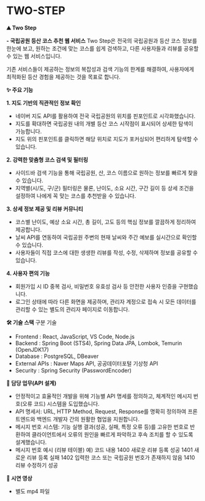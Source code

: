 # TWO-STEP

**⛰️ Two Step**

**- 국립공원 등산 코스 추천 웹 서비스**
Two Step은 전국의 국립공원과 등산 코스 정보를 한눈에 보고, 원하는 조건에 맞는 코스를 쉽게 검색하고, 다른 사용자들과 리뷰를 공유할 수 있는 웹 서비스입니다.

기존 서비스들이 제공하는 정보의 복잡성과 검색 기능의 한계를 해결하여, 사용자에게 최적화된 등산 경험을 제공하는 것을 목표로 합니다.

**✨ 주요 기능**

**1. 지도 기반의 직관적인 정보 확인**
- 네이버 지도 API를 활용하여 전국 국립공원의 위치를 핀포인트로 시각화했습니다. 
- 지도를 확대하면 국립공원 내의 개별 등산 코스 시작점이 표시되어 상세한 탐색이 가능합니다. 
- 지도 위의 핀포인트를 클릭하면 해당 위치로 지도가 포커싱되어 편리하게 탐색할 수 있습니다. 

**2. 강력한 맞춤형 코스 검색 및 필터링**
- 사이드바 검색 기능을 통해 국립공원, 산, 코스 이름으로 원하는 정보를 빠르게 찾을 수 있습니다. 
- 지역별(시/도, 구/군) 필터링은 물론, 난이도, 소요 시간, 구간 길이 등 상세 조건을 설정하여 나에게 꼭 맞는 코스를 추천받을 수 있습니다. 

**3. 상세 정보 제공 및 리뷰 커뮤니티**
- 코스별 난이도, 예상 소요 시간, 총 길이, 고도 등의 핵심 정보를 깔끔하게 정리하여 제공합니다. 
- 날씨 API를 연동하여 국립공원 주변의 현재 날씨와 주간 예보를 실시간으로 확인할 수 있습니다. 
- 사용자들이 직접 코스에 대한 생생한 리뷰를 작성, 수정, 삭제하며 정보를 공유할 수 있습니다. 

**4. 사용자 편의 기능**
- 회원가입 시 ID 중복 검사, 비밀번호 유효성 검사 등 안전한 사용자 인증을 구현했습니다. 
- 로그인 상태에 따라 다른 화면을 제공하며, 관리자 계정으로 접속 시 모든 데이터를 관리할 수 있는 별도의 관리자 페이지로 이동합니다. 

**🛠️ 기술 스택**
구분	기술
- Frontend : React, JavaScript, VS Code, Node.js 
- Backend	: Spring Boot (STS4), Spring Data JPA, Lombok, Temurin (OpenJDK17) 
- Database : PostgreSQL, DBeaver 
- External APIs :	Naver Maps API, 공공데이터포털 기상청 API 
- Security : Spring Security (PasswordEncoder) 


**📝 담당 업무(API 설계)**
- 안정적이고 효율적인 개발을 위해 기능별 API 명세를 정의하고, 체계적인 메시지 번호(오류 코드) 시스템을 도입했습니다.
- API 명세서: URL, HTTP Method, Request, Response를 명확히 정의하여 프론트엔드와 백엔드 개발자 간의 원활한 협업을 지원합니다. 
- 메시지 번호 시스템: 기능 실행 결과(성공, 실패, 특정 오류 등)를 고유한 번호로 반환하여 클라이언트에서 오류의 원인을 빠르게 파악하고 후속 조치를 할 수 있도록 설계했습니다. 
- 메시지 번호 예시 (리뷰 테이블)
예) 코드	내용
1400	새로운 리뷰 등록 성공 
1401	새로운 리뷰 등록 실패 
1402	입력한 코스 또는 국립공원 번호가 존재하지 않음 
1410	리뷰 수정하기 성공 

**🚀 시연 영상**
- 별도 mp4 파일
